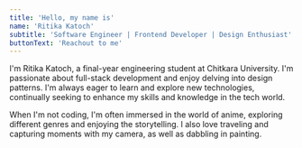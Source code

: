 ```yaml
---
title: 'Hello, my name is'
name: 'Ritika Katoch'
subtitle: 'Software Engineer | Frontend Developer | Design Enthusiast'
buttonText: 'Reachout to me'
---
```


 I'm Ritika Katoch, a final-year engineering student at Chitkara University. I'm passionate about full-stack development and enjoy delving into design patterns. I'm always eager to learn and explore new technologies, continually seeking to enhance my skills and knowledge in the tech world.

When I'm not coding, I'm often immersed in the world of anime, exploring different genres and enjoying the storytelling. I also love traveling and capturing moments with my camera, as well as dabbling in painting. 
